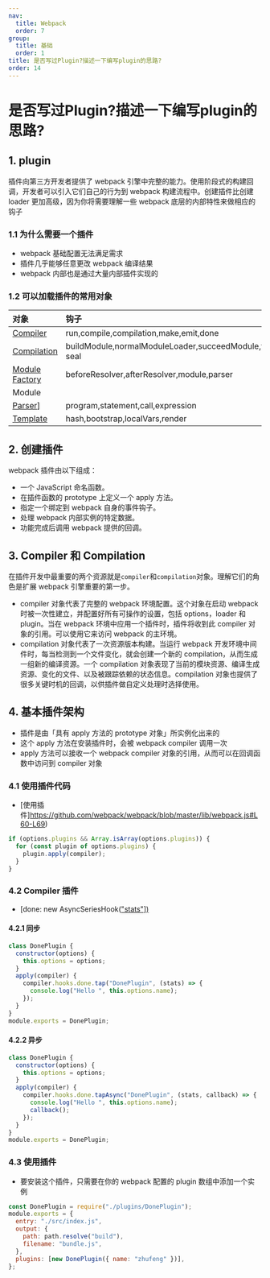 ```yaml
---
nav:
  title: Webpack
  order: 7
group:
  title: 基础
  order: 1
title: 是否写过Plugin?描述一下编写plugin的思路?
order: 14
---
```


# 是否写过Plugin?描述一下编写plugin的思路?

## 1. plugin

插件向第三方开发者提供了 webpack 引擎中完整的能力。使用阶段式的构建回调，开发者可以引入它们自己的行为到 webpack 构建流程中。创建插件比创建 loader 更加高级，因为你将需要理解一些 webpack 底层的内部特性来做相应的钩子

### 1.1 为什么需要一个插件

- webpack 基础配置无法满足需求
- 插件几乎能够任意更改 webpack 编译结果
- webpack 内部也是通过大量内部插件实现的

### 1.2 可以加载插件的常用对象

| 对象                                                         | 钩子                                                         |
| :----------------------------------------------------------- | :----------------------------------------------------------- |
| [Compiler](https://github.com/webpack/webpack/blob/v4.39.3/lib/Compiler.js) | run,compile,compilation,make,emit,done                       |
| [Compilation](https://github.com/webpack/webpack/blob/v4.39.3/lib/Compilation.js) | buildModule,normalModuleLoader,succeedModule,finishModules,seal,optimize,after-seal |
| [Module Factory](https://github.com/webpack/webpack/blob/master/lib/ModuleFactory.js) | beforeResolver,afterResolver,module,parser                   |
| Module                                                       |                                                              |
| [Parser](https://github.com/webpack/webpack/blob/master/lib/Parser.js)] | program,statement,call,expression                            |
| [Template](https://github.com/webpack/webpack/blob/master/lib/Template.js) | hash,bootstrap,localVars,render                              |

## 2. 创建插件

webpack 插件由以下组成：

- 一个 JavaScript 命名函数。
- 在插件函数的 prototype 上定义一个 apply 方法。
- 指定一个绑定到 webpack 自身的事件钩子。
- 处理 webpack 内部实例的特定数据。
- 功能完成后调用 webpack 提供的回调。

## 3. Compiler 和 Compilation

在插件开发中最重要的两个资源就是`compiler`和`compilation`对象。理解它们的角色是扩展 webpack 引擎重要的第一步。

- compiler 对象代表了完整的 webpack 环境配置。这个对象在启动 webpack 时被一次性建立，并配置好所有可操作的设置，包括 options，loader 和 plugin。当在 webpack 环境中应用一个插件时，插件将收到此 compiler 对象的引用。可以使用它来访问 webpack 的主环境。
- compilation 对象代表了一次资源版本构建。当运行 webpack 开发环境中间件时，每当检测到一个文件变化，就会创建一个新的 compilation，从而生成一组新的编译资源。一个 compilation 对象表现了当前的模块资源、编译生成资源、变化的文件、以及被跟踪依赖的状态信息。compilation 对象也提供了很多关键时机的回调，以供插件做自定义处理时选择使用。

## 4. 基本插件架构

- 插件是由「具有 apply 方法的 prototype 对象」所实例化出来的
- 这个 apply 方法在安装插件时，会被 webpack compiler 调用一次
- apply 方法可以接收一个 webpack compiler 对象的引用，从而可以在回调函数中访问到 compiler 对象

### 4.1 使用插件代码

- [使用插件]https://github.com/webpack/webpack/blob/master/lib/webpack.js#L60-L69)

```js
if (options.plugins && Array.isArray(options.plugins)) {
  for (const plugin of options.plugins) {
    plugin.apply(compiler);
  }
}
```

### 4.2 Compiler 插件

- [done: new AsyncSeriesHook(["stats"\])](https://github.com/webpack/webpack/blob/master/lib/Compiler.js#L105)

#### 4.2.1 同步

```js
class DonePlugin {
  constructor(options) {
    this.options = options;
  }
  apply(compiler) {
    compiler.hooks.done.tap("DonePlugin", (stats) => {
      console.log("Hello ", this.options.name);
    });
  }
}
module.exports = DonePlugin;
```

#### 4.2.2 异步

```js
class DonePlugin {
  constructor(options) {
    this.options = options;
  }
  apply(compiler) {
    compiler.hooks.done.tapAsync("DonePlugin", (stats, callback) => {
      console.log("Hello ", this.options.name);
      callback();
    });
  }
}
module.exports = DonePlugin;
```

### 4.3 使用插件

- 要安装这个插件，只需要在你的 webpack 配置的 plugin 数组中添加一个实例

```js
const DonePlugin = require("./plugins/DonePlugin");
module.exports = {
  entry: "./src/index.js",
  output: {
    path: path.resolve("build"),
    filename: "bundle.js",
  },
  plugins: [new DonePlugin({ name: "zhufeng" })],
};
```